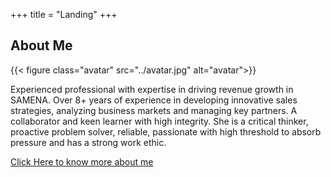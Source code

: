 +++
title = "Landing"
+++

## About Me


{{< figure class="avatar" src="../avatar.jpg" alt="avatar">}}

Experienced professional with expertise in driving revenue growth in SAMENA. Over 8+ years of experience in developing innovative sales strategies, analyzing business markets and managing key partners. A collaborator and keen learner with high integrity. She is a critical thinker, proactive problem solver, reliable, passionate with high threshold to absorb pressure and has a strong work ethic.

[Click Here to know more about me](/about "Know More")